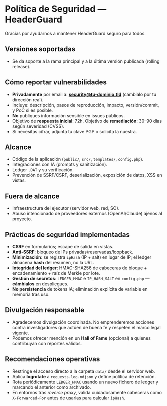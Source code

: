 # Política de Seguridad — HeaderGuard

Gracias por ayudarnos a mantener HeaderGuard seguro para todos.

## Versiones soportadas
- Se da soporte a la rama principal y a la última versión publicada (rolling release).

## Cómo reportar vulnerabilidades
- **Privadamente** por email a: **security@tu-dominio.tld** (cámbialo por tu dirección real).
- Incluye: descripción, pasos de reproducción, impacto, versión/commit, y PoC si es posible.
- **No** publiques información sensible en issues públicos.
- Objetivo de **respuesta inicial**: 72h. Objetivo de **remediación**: 30–90 días según severidad (CVSS).
- Si necesitas cifrar, adjunta tu clave PGP o solicita la nuestra.

## Alcance
- Código de la aplicación (`public/`, `src/`, `templates/`, `config.php`).
- Integraciones con IA (prompts y sanitización).
- Ledger `.DAT` y su verificación.
- Prevención de SSRF/CSRF, deserialización, exposición de datos, XSS en vistas.

## Fuera de alcance
- Infraestructura del ejecutor (servidor web, red, SO).
- Abuso intencionado de proveedores externos (OpenAI/Claude) ajenos al proyecto.

## Prácticas de seguridad implementadas
- **CSRF** en formularios; escape de salida en vistas.
- **Anti-SSRF**: bloqueo de IPs privadas/reservadas/loopback.
- **Minimización**: se registra `ipHash` (IP + salt) en lugar de IP; el ledger almacena **hash** del resumen, no la URL.
- **Integridad del ledger**: HMAC-SHA256 de cabeceras de bloque + encadenamiento + raíz de Merkle por lote.
- **Gestión de secretos**: `LEDGER_HMAC` e `IP_HASH_SALT` en `config.php` — **cámbialos** en despliegues.
- **No persistencia** de tokens IA; eliminación explícita de variable en memoria tras uso.

## Divulgación responsable
- Agradecemos divulgación coordinada. No emprenderemos acciones contra investigadores que actúen de buena fe y respeten el marco legal vigente.
- Podemos ofrecer mención en un **Hall of Fame** (opcional) a quienes contribuyan con reportes válidos.

## Recomendaciones operativas
- Restringe el acceso directo a la carpeta `data/` desde el servidor web.
- Aplica **logrotate** a `requests.log.ndjson` y define política de retención.
- Rota periódicamente `LEDGER_HMAC` usando un nuevo fichero de ledger y marcando el anterior como archivado.
- En entornos tras *reverse proxy*, valida cuidadosamente cabeceras como `X-Forwarded-For` antes de usarlas para calcular `ipHash`.
